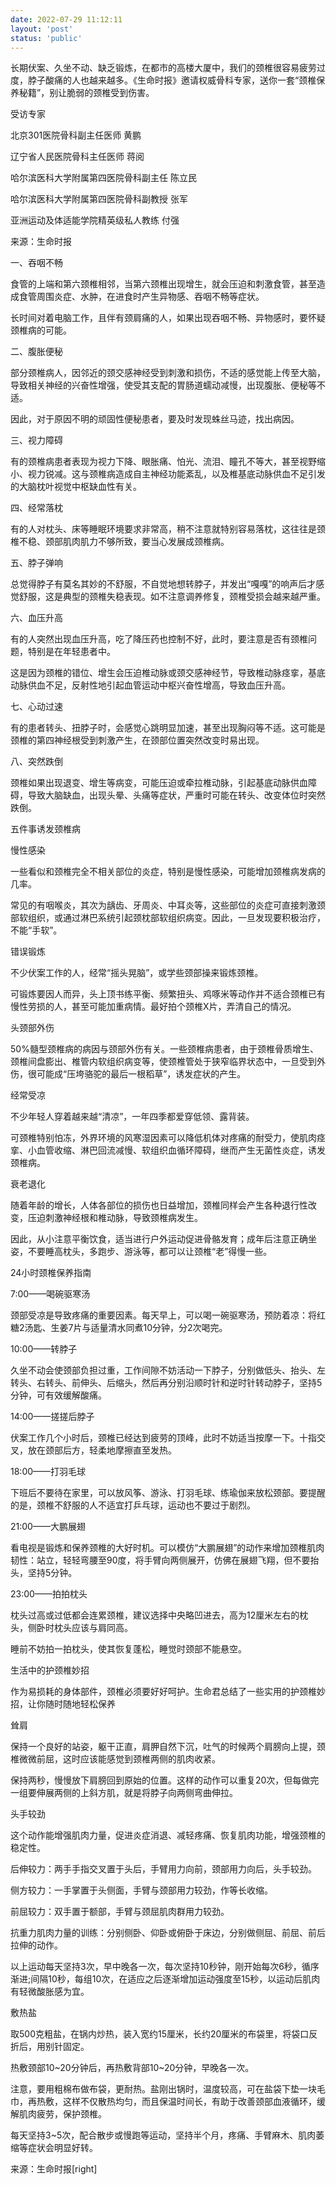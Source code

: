 ```yaml
---
date: 2022-07-29 11:12:11
layout: 'post'
status: 'public'
---
```


长期伏案、久坐不动、缺乏锻炼，在都市的高楼大厦中，我们的颈椎很容易疲劳过度，脖子酸痛的人也越来越多。《生命时报》邀请权威骨科专家，送你一套“颈椎保养秘籍”，别让脆弱的颈椎受到伤害。

受访专家

北京301医院骨科副主任医师 黄鹏

辽宁省人民医院骨科主任医师 蒋阅

哈尔滨医科大学附属第四医院骨科副主任 陈立民

哈尔滨医科大学附属第四医院骨科副教授 张军

亚洲运动及体适能学院精英级私人教练 付强

来源：生命时报

一、吞咽不畅

食管的上端和第六颈椎相邻，当第六颈椎出现增生，就会压迫和刺激食管，甚至造成食管周围炎症、水肿，在进食时产生异物感、吞咽不畅等症状。

长时间对着电脑工作，且伴有颈肩痛的人，如果出现吞咽不畅、异物感时，要怀疑颈椎病的可能。

二、腹胀便秘

部分颈椎病人，因邻近的颈交感神经受到刺激和损伤，不适的感觉能上传至大脑，导致相关神经的兴奋性增强，使受其支配的胃肠道蠕动减慢，出现腹胀、便秘等不适。

因此，对于原因不明的顽固性便秘患者，要及时发现蛛丝马迹，找出病因。

三、视力障碍

有的颈椎病患者表现为视力下降、眼胀痛、怕光、流泪、瞳孔不等大，甚至视野缩小、视力锐减。这与颈椎病造成自主神经功能紊乱，以及椎基底动脉供血不足引发的大脑枕叶视觉中枢缺血性有关。

四、经常落枕

有的人对枕头、床等睡眠环境要求非常高，稍不注意就特别容易落枕，这往往是颈椎不稳、颈部肌肉肌力不够所致，要当心发展成颈椎病。

五、脖子弹响

总觉得脖子有莫名其妙的不舒服，不自觉地想转脖子，并发出“嘎嘎”的响声后才感觉舒服，这是典型的颈椎失稳表现。如不注意调养修复，颈椎受损会越来越严重。

六、血压升高

有的人突然出现血压升高，吃了降压药也控制不好，此时，要注意是否有颈椎问题，特别是在年轻患者中。

这是因为颈椎的错位、增生会压迫椎动脉或颈交感神经节，导致椎动脉痉挛，基底动脉供血不足，反射性地引起血管运动中枢兴奋性增高，导致血压升高。

七、心动过速

有的患者转头、扭脖子时，会感觉心跳明显加速，甚至出现胸闷等不适。这可能是颈椎的第四神经根受到刺激产生，在颈部位置突然改变时易出现。

八、突然跌倒

颈椎如果出现退变、增生等病变，可能压迫或牵拉椎动脉，引起基底动脉供血障碍，导致大脑缺血，出现头晕、头痛等症状，严重时可能在转头、改变体位时突然跌倒。

五件事诱发颈椎病

慢性感染

一些看似和颈椎完全不相关部位的炎症，特别是慢性感染，可能增加颈椎病发病的几率。

常见的有咽喉炎，其次为龋齿、牙周炎、中耳炎等，这些部位的炎症可直接刺激颈部软组织，或通过淋巴系统引起颈枕部软组织病变。因此，一旦发现要积极治疗，不能“手软”。

错误锻炼

不少伏案工作的人，经常“摇头晃脑”，或学些颈部操来锻炼颈椎。

可锻炼要因人而异，头上顶书练平衡、频繁扭头、鸡啄米等动作并不适合颈椎已有慢性劳损的人，甚至可能加重病情。最好拍个颈椎X片，弄清自己的情况。

头颈部外伤

50%髓型颈椎病的病因与颈部外伤有关。一些颈椎病患者，由于颈椎骨质增生、颈椎间盘膨出、椎管内软组织病变等，使颈椎管处于狭窄临界状态中，一旦受到外伤，很可能成“压垮骆驼的最后一根稻草”，诱发症状的产生。

经常受凉

不少年轻人穿着越来越“清凉”，一年四季都爱穿低领、露背装。

可颈椎特别怕冻，外界环境的风寒湿因素可以降低机体对疼痛的耐受力，使肌肉痉挛、小血管收缩、淋巴回流减慢、软组织血循环障碍，继而产生无菌性炎症，诱发颈椎病。

衰老退化

随着年龄的增长，人体各部位的损伤也日益增加，颈椎同样会产生各种退行性改变，压迫刺激神经根和椎动脉，导致颈椎病发生。

因此，从小注意平衡饮食，适当进行户外运动促进骨骼发育；成年后注意正确坐姿，不要睡高枕头，多跑步、游泳等，都可以让颈椎“老”得慢一些。

24小时颈椎保养指南

7∶00——喝碗驱寒汤

颈部受凉是导致疼痛的重要因素。每天早上，可以喝一碗驱寒汤，预防着凉：将红糖2汤匙、生姜7片与适量清水同煮10分钟，分2次喝完。

10∶00——转脖子

久坐不动会使颈部负担过重，工作间隙不妨活动一下脖子，分别做低头、抬头、左转头、右转头、前伸头、后缩头，然后再分别沿顺时针和逆时针转动脖子，坚持5分钟，可有效缓解酸痛。

14∶00——搓搓后脖子

伏案工作几个小时后，颈椎已经达到疲劳的顶峰，此时不妨适当按摩一下。十指交叉，放在颈部后方，轻柔地摩擦直至发热。

18∶00——打羽毛球

下班后不要待在家里，可以放风筝、游泳、打羽毛球、练瑜伽来放松颈部。要提醒的是，颈椎不舒服的人不适宜打乒乓球，运动也不要过于剧烈。

21∶00——大鹏展翅

看电视是锻炼和保养颈椎的大好时机。可以模仿“大鹏展翅”的动作来增加颈椎肌肉韧性：站立，轻轻弯腰至90度，将手臂向两侧展开，仿佛在展翅飞翔，但不要抬头，坚持5分钟。

23∶00——拍拍枕头

枕头过高或过低都会连累颈椎，建议选择中央略凹进去，高为12厘米左右的枕头，侧卧时枕头应该与肩同高。

睡前不妨拍一拍枕头，使其恢复蓬松，睡觉时颈部不能悬空。

生活中的护颈椎妙招

作为易损耗的身体部件，颈椎必须要好好呵护。生命君总结了一些实用的护颈椎妙招，让你随时随地轻松保养

耸肩

保持一个良好的站姿，躯干正直，肩胛自然下沉，吐气的时候两个肩膀向上提，颈椎微微前屈，这时应该能感觉到颈椎两侧的肌肉收紧。

保持两秒，慢慢放下肩膀回到原始的位置。这样的动作可以重复20次，但每做完一组要伸展两侧的上斜方肌，就是将脖子向两侧弯曲伸拉。

头手较劲

这个动作能增强肌肉力量，促进炎症消退、减轻疼痛、恢复肌肉功能，增强颈椎的稳定性。

后伸较力：两手手指交叉置于头后，手臂用力向前，颈部用力向后，头手较劲。

侧方较力：一手掌置于头侧面，手臂与颈部用力较劲，作等长收缩。

前屈较力：双手置于额部，手臂与颈屈肌肉群用力较劲。

抗重力肌肉力量的训练：分别侧卧、仰卧或俯卧于床边，分别做侧屈、前屈、前后拉伸的动作。

以上运动每天坚持3次，早中晚各一次，每次坚持10秒钟，刚开始每次6秒，循序渐进;间隔10秒，每组10次，在适应之后逐渐增加运动强度至15秒，以运动后肌肉有轻微酸胀感为宜。

敷热盐

取500克粗盐，在锅内炒热，装入宽约15厘米，长约20厘米的布袋里，将袋口反折后，用别针固定。

热敷颈部10~20分钟后，再热敷背部10~20分钟，早晚各一次。

注意，要用粗棉布做布袋，更耐热。盐刚出锅时，温度较高，可在盐袋下垫一块毛巾，再热敷，这样不仅散热均匀，而且保温时间长，有助于改善颈部血液循环，缓解肌肉疲劳，保护颈椎。

每天坚持3~5次，配合散步或慢跑等运动，坚持半个月，疼痛、手臂麻木、肌肉萎缩等症状会明显好转。

来源：生命时报[right]